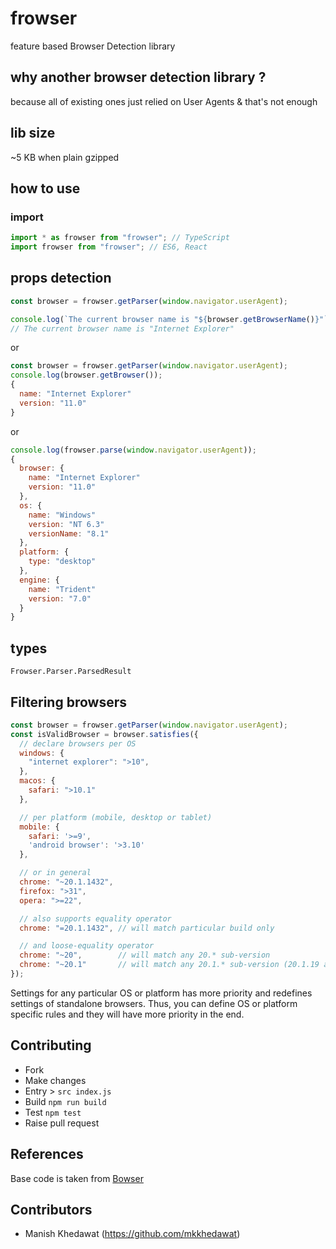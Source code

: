 # frowser

feature based Browser Detection library

## why another browser detection library ?

because all of existing ones just relied on User Agents & that's not enough


## lib size

~5 KB when plain gzipped

## how to use

### import

```javascript
import * as frowser from "frowser"; // TypeScript
import frowser from "frowser"; // ES6, React
```

## props detection

```javascript
const browser = frowser.getParser(window.navigator.userAgent);

console.log(`The current browser name is "${browser.getBrowserName()}"`);
// The current browser name is "Internet Explorer"
```

or

```javascript
const browser = frowser.getParser(window.navigator.userAgent);
console.log(browser.getBrowser());
{
  name: "Internet Explorer"
  version: "11.0"
}
```

or

```javascript
console.log(frowser.parse(window.navigator.userAgent));
{
  browser: {
    name: "Internet Explorer"
    version: "11.0"
  },
  os: {
    name: "Windows"
    version: "NT 6.3"
    versionName: "8.1"
  },
  platform: {
    type: "desktop"
  },
  engine: {
    name: "Trident"
    version: "7.0"
  }
}
```

## types

```
Frowser.Parser.ParsedResult
```

## Filtering browsers

```javascript
const browser = frowser.getParser(window.navigator.userAgent);
const isValidBrowser = browser.satisfies({
  // declare browsers per OS
  windows: {
    "internet explorer": ">10",
  },
  macos: {
    safari: ">10.1"
  },

  // per platform (mobile, desktop or tablet)
  mobile: {
    safari: '>=9',
    'android browser': '>3.10'
  },

  // or in general
  chrome: "~20.1.1432",
  firefox: ">31",
  opera: ">=22",

  // also supports equality operator
  chrome: "=20.1.1432", // will match particular build only

  // and loose-equality operator
  chrome: "~20",        // will match any 20.* sub-version
  chrome: "~20.1"       // will match any 20.1.* sub-version (20.1.19 as well as 20.1.12.42-alpha.1)
});
```

Settings for any particular OS or platform has more priority and redefines settings of standalone browsers.
Thus, you can define OS or platform specific rules and they will have more priority in the end.

## Contributing
- Fork
- Make changes
- Entry > `src index.js`
- Build `npm run build`
- Test `npm test`
- Raise pull request

## References
Base code is taken from [Bowser](https://github.com/lancedikson/bowser)

## Contributors
- Manish Khedawat (https://github.com/mkkhedawat)


<!--
## publish

```
$ npm adduser
$ npm publish --access public .
```
-->